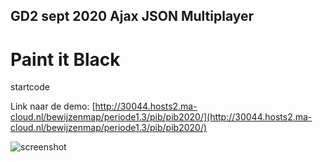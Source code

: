 ## GD2 sept 2020 Ajax JSON Multiplayer
# Paint it Black

startcode

Link naar de demo: [http://30044.hosts2.ma-cloud.nl/bewijzenmap/periode1.3/pib/pib2020/](http://30044.hosts2.ma-cloud.nl/bewijzenmap/periode1.3/pib/pib2020/)



![screenshot](https://github.com/MediacollegeAmsterdam/Paint-it-Black-2020-start-code/blob/master/Screenshot.png)
